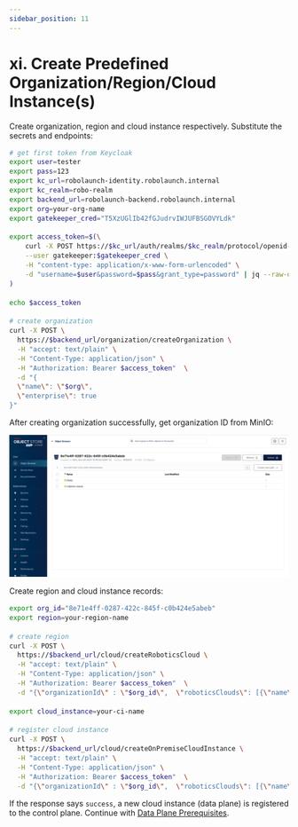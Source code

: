 ```yaml
---
sidebar_position: 11
---
```


# xi. Create Predefined Organization/Region/Cloud Instance(s)

Create organization, region and cloud instance respectively. Substitute the secrets and endpoints:

```bash
# get first token from Keycloak
export user=tester
export pass=123
export kc_url=robolaunch-identity.robolaunch.internal
export kc_realm=robo-realm
export backend_url=robolaunch-backend.robolaunch.internal
export org=your-org-name
export gatekeeper_cred="T5XzUGlIb42fGJudrvIWJUFBSGOVYLdk"

export access_token=$(\
	curl -X POST https://$kc_url/auth/realms/$kc_realm/protocol/openid-connect/token \
	--user gatekeeper:$gatekeeper_cred \
	-H "content-type: application/x-www-form-urlencoded" \
	-d "username=$user&password=$pass&grant_type=password" | jq --raw-output '.access_token' \
)

echo $access_token

# create organization
curl -X POST \
  https://$backend_url/organization/createOrganization \
  -H "accept: text/plain" \
  -H "Content-Type: application/json" \
  -H "Authorization: Bearer $access_token"  \
  -d "{
  \"name\": \"$org\",
  \"enterprise\": true
}"
```

After creating organization successfully, get organization ID from MinIO:

![Organization bucket](https://github.com/robolaunch/trademark/blob/main/repository-media/docs/setup/img/organization-bucket.png?raw=true)

Create region and cloud instance records:

```bash
export org_id="8e71e4ff-0287-422c-845f-c0b424e5abeb"
export region=your-region-name

# create region
curl -X POST \
  https://$backend_url/cloud/createRoboticsCloud \
  -H "accept: text/plain" \
  -H "Content-Type: application/json" \
  -H "Authorization: Bearer $access_token"  \
  -d "{\"organizationId\" : \"$org_id\",  \"roboticsClouds\": [{\"name\" : \"$region\", \"region\" : \"$region\"}]}"

export cloud_instance=your-ci-name

# register cloud instance
curl -X POST \
  https://$backend_url/cloud/createOnPremiseCloudInstance \
  -H "accept: text/plain" \
  -H "Content-Type: application/json" \
  -H "Authorization: Bearer $access_token"  \
  -d "{\"organizationId\" : \"$org_id\",  \"roboticsClouds\": [{\"name\": \"$region\", \"region\" : \"$region\", \"cloudInstances\": [{\"name\" : \"$cloud_instance\"}]}]}"
```

If the response says `success`, a new cloud instance (data plane) is registered to the control plane. Continue with [Data Plane Prerequisites](../../robolaunch-cloud-ai-ml-platform/prerequisites.md).  